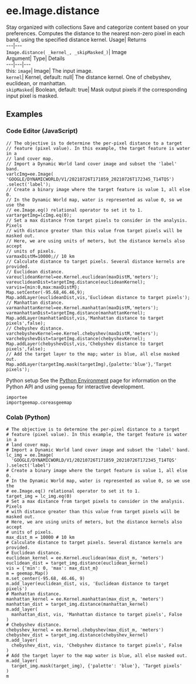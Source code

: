  
#  ee.Image.distance 
Stay organized with collections  Save and categorize content based on your preferences. 
Computes the distance to the nearest non-zero pixel in each band, using the specified distance kernel. Usage| Returns  
---|---  
`Image.distance( _kernel_, _skipMasked_)`| Image  
Argument| Type| Details  
---|---|---  
this: `image`| Image| The input image.  
`kernel`| Kernel, default: null| The distance kernel. One of chebyshev, euclidean, or manhattan.  
`skipMasked`| Boolean, default: true| Mask output pixels if the corresponding input pixel is masked.  
## Examples
### Code Editor (JavaScript)
```
// The objective is to determine the per-pixel distance to a target
// feature (pixel value). In this example, the target feature is water in a
// land cover map.
// Import a Dynamic World land cover image and subset the 'label' band.
varlcImg=ee.Image(
'GOOGLE/DYNAMICWORLD/V1/20210726T171859_20210726T172345_T14TQS')
.select('label');
// Create a binary image where the target feature is value 1, all else 0.
// In the Dynamic World map, water is represented as value 0, so we use the
// ee.Image.eq() relational operator to set it to 1.
vartargetImg=lcImg.eq(0);
// Set a max distance from target pixels to consider in the analysis. Pixels
// with distance greater than this value from target pixels will be masked out.
// Here, we are using units of meters, but the distance kernels also accept
// units of pixels.
varmaxDistM=10000;// 10 km
// Calculate distance to target pixels. Several distance kernels are provided.
// Euclidean distance.
vareuclideanKernel=ee.Kernel.euclidean(maxDistM,'meters');
vareuclideanDist=targetImg.distance(euclideanKernel);
varvis={min:0,max:maxDistM};
Map.setCenter(-95.68,46.46,9);
Map.addLayer(euclideanDist,vis,'Euclidean distance to target pixels');
// Manhattan distance.
varmanhattanKernel=ee.Kernel.manhattan(maxDistM,'meters');
varmanhattanDist=targetImg.distance(manhattanKernel);
Map.addLayer(manhattanDist,vis,'Manhattan distance to target pixels',false);
// Chebyshev distance.
varchebyshevKernel=ee.Kernel.chebyshev(maxDistM,'meters');
varchebyshevDist=targetImg.distance(chebyshevKernel);
Map.addLayer(chebyshevDist,vis,'Chebyshev distance to target pixels',false);
// Add the target layer to the map; water is blue, all else masked out.
Map.addLayer(targetImg.mask(targetImg),{palette:'blue'},'Target pixels');
```

Python setup
See the [ Python Environment](https://developers.google.com/earth-engine/guides/python_install) page for information on the Python API and using `geemap` for interactive development.
```
importee
importgeemap.coreasgeemap
```

### Colab (Python)
```
# The objective is to determine the per-pixel distance to a target
# feature (pixel value). In this example, the target feature is water in a
# land cover map.
# Import a Dynamic World land cover image and subset the 'label' band.
lc_img = ee.Image(
  'GOOGLE/DYNAMICWORLD/V1/20210726T171859_20210726T172345_T14TQS'
).select('label')
# Create a binary image where the target feature is value 1, all else 0.
# In the Dynamic World map, water is represented as value 0, so we use the
# ee.Image.eq() relational operator to set it to 1.
target_img = lc_img.eq(0)
# Set a max distance from target pixels to consider in the analysis. Pixels
# with distance greater than this value from target pixels will be masked out.
# Here, we are using units of meters, but the distance kernels also accept
# units of pixels.
max_dist_m = 10000 # 10 km
# Calculate distance to target pixels. Several distance kernels are provided.
# Euclidean distance.
euclidean_kernel = ee.Kernel.euclidean(max_dist_m, 'meters')
euclidean_dist = target_img.distance(euclidean_kernel)
vis = {'min': 0, 'max': max_dist_m}
m = geemap.Map()
m.set_center(-95.68, 46.46, 9)
m.add_layer(euclidean_dist, vis, 'Euclidean distance to target pixels')
# Manhattan distance.
manhattan_kernel = ee.Kernel.manhattan(max_dist_m, 'meters')
manhattan_dist = target_img.distance(manhattan_kernel)
m.add_layer(
  manhattan_dist, vis, 'Manhattan distance to target pixels', False
)
# Chebyshev distance.
chebyshev_kernel = ee.Kernel.chebyshev(max_dist_m, 'meters')
chebyshev_dist = target_img.distance(chebyshev_kernel)
m.add_layer(
  chebyshev_dist, vis, 'Chebyshev distance to target pixels', False
)
# Add the target layer to the map water is blue, all else masked out.
m.add_layer(
  target_img.mask(target_img), {'palette': 'blue'}, 'Target pixels'
)
m
```

